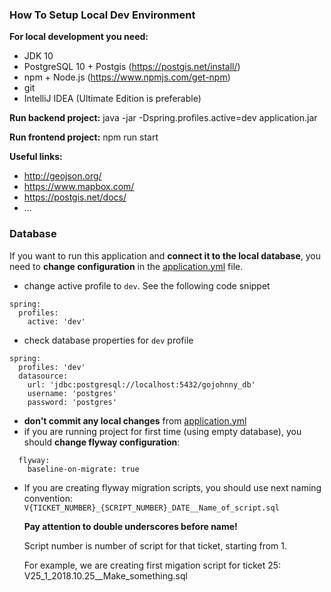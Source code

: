 ### How To Setup Local Dev Environment

**For local development you need:**
- JDK 10
- PostgreSQL 10 + Postgis (https://postgis.net/install/)
- npm + Node.js (https://www.npmjs.com/get-npm)
- git
- IntelliJ IDEA (Ultimate Edition is preferable)

**Run backend project:**
java -jar -Dspring.profiles.active=dev application.jar

**Run frontend project:**
npm run start

**Useful links:**
- http://geojson.org/
- https://www.mapbox.com/
- https://postgis.net/docs/
- ...


### Database
If you want to run this application and **connect it to the local database**, you need to **change configuration** in the [application.yml](https://github.com/bobocode-labs/gojohnny-rest-api/blob/master/src/main/resources/application.yml) file.
* change active profile to `dev`. See the following code snippet
```
spring:
  profiles:
    active: 'dev'
```
* check database properties for `dev` profile
```
spring:
  profiles: 'dev'
  datasource:
    url: 'jdbc:postgresql://localhost:5432/gojohnny_db'
    username: 'postgres'
    password: 'postgres'
```
* **don't commit any local changes** from [application.yml](https://github.com/bobocode-labs/gojohnny-rest-api/blob/master/src/main/resources/application.yml)
* if you are running project for first time (using empty database), you should **change flyway configuration**:
```
  flyway:
    baseline-on-migrate: true
```
* If you are creating flyway migration scripts, you should use next naming convention:
   `V{TICKET_NUMBER}_{SCRIPT_NUMBER}_DATE__Name_of_script.sql`
   
   **Pay attention to double underscores before name!**
   
   Script number is number of script for that ticket, starting from 1.
   
   For example, we are creating first migation script for ticket 25:
   V25_1_2018.10.25__Make_something.sql
  